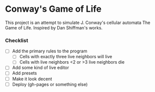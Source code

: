 # Conway's Game of Life
This project is an attempt to simulate J. Conway's cellular automata The Game of Life. Inspired by Dan Shiffman's works.
### Checklist
-[ ] Add the primary rules to the program
    -[ ] Cells with exactly three live neighbors will live
    -[ ] Cells with live neighbors <2 or >3 live neighbors die
-[ ] Add some kind of live editor
-[ ] Add presets
-[ ] Make it look decent
-[ ] Deploy (gh-pages or something else)